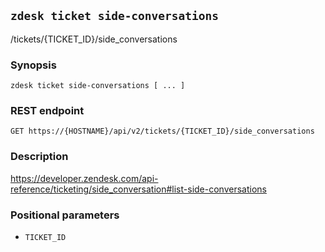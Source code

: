 ## `zdesk ticket side-conversations`

/tickets/{TICKET_ID}/side_conversations

### Synopsis

    zdesk ticket side-conversations [ ... ]

### REST endpoint

    GET https://{HOSTNAME}/api/v2/tickets/{TICKET_ID}/side_conversations

### Description

https://developer.zendesk.com/api-reference/ticketing/side_conversation#list-side-conversations

### Positional parameters

* `TICKET_ID`

